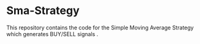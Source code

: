 # Sma-Strategy
This repository contains the code for the Simple Moving Average Strategy which generates BUY/SELL signals .
